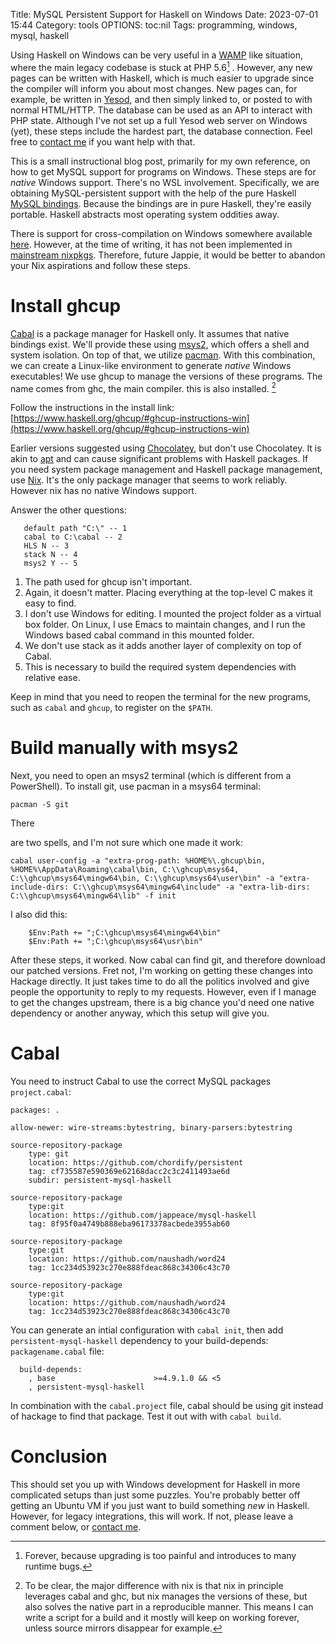 Title: MySQL Persistent Support for Haskell on Windows
Date: 2023-07-01 15:44
Category: tools
OPTIONS: toc:nil
Tags: programming, windows, mysql, haskell

Using Haskell on Windows can be very useful in a [WAMP](https://www.wampserver.com/en/) like situation,
where the main legacy codebase is stuck at PHP 5.6[^forever] .
However, any new pages can be written with Haskell, 
which is much easier to upgrade since the compiler will inform you about most changes.
New pages can, for example, be written in [Yesod](https://www.yesodweb.com/), 
and then simply linked to, or posted to with normal HTML/HTTP.
The database can be used as an API to interact with PHP state.
Although I've not set up a full Yesod web server on Windows (yet),
these steps include the hardest part, the database connection.
Feel free to [contact me](mailto:hi@jappie.me) if you want help with that. 

[^forever]: Forever, because upgrading is too painful and introduces to many runtime bugs.

This is a small instructional blog post,
primarily for my own reference,
on how to get MySQL support for programs on Windows.
These steps are for *native* Windows support. There's no WSL involvement.
Specifically,
we are obtaining MySQL-persistent support with the help
of the pure Haskell [MySQL bindings](https://hackage.haskell.org/package/persistent-mysql-haskell).
Because the bindings are in pure Haskell, they're easily portable.
Haskell abstracts most operating system oddities away.

There is support for cross-compilation on Windows somewhere
available [here](https://github.com/input-output-hk/nix-hs-hello-windows).
However, at the time of writing,
it has not been implemented in [mainstream nixpkgs](https://github.com/NixOS/nixpkgs/issues/36200).
Therefore, future Jappie,
it would be better to abandon your Nix aspirations and follow these steps.

# Install ghcup

[Cabal](https://www.haskell.org/cabal/) is a package manager for Haskell only.
It assumes that native bindings exist.
We'll provide these using [msys2](https://www.msys2.org/),
which offers a shell and system isolation.
On top of that, we utilize [pacman](https://wiki.archlinux.org/title/pacman).
With this combination, we can create a Linux-like environment to generate *native* Windows executables! 
We use ghcup to manage the versions of these programs.
The name comes from ghc, the main compiler. this is also installed.  [^nix-dfference]

[^nix-dfference]: To be clear, the major difference with nix is that nix in principle leverages cabal and ghc, but nix manages the  versions of these, but also solves the native part in a reproducible manner. This means I can write a script for a build and it mostly will keep on working forever, unless source mirrors disappear for example. 

Follow the instructions in the install link: [https://www.haskell.org/ghcup/#ghcup-instructions-win](https://www.haskell.org/ghcup/#ghcup-instructions-win)

Earlier versions suggested using [Chocolatey](https://chocolatey.org/),
but don't use Chocolatey.
It is akin to [apt](https://manpages.ubuntu.com/manpages/xenial/man8/apt.8.html)
and can cause significant problems with Haskell packages.
If you need system package management and Haskell package management,
use [Nix](https://nixos.org/).
It's the only package manager that seems to work reliably.
However nix has no native Windows support.

Answer the other questions:

```
   default path "C:\" -- 1
   cabal to C:\cabal -- 2
   HLS N -- 3
   stack N -- 4
   msys2 Y -- 5
```
1. The path used for ghcup isn't important.
2. Again, it doesn't matter. Placing everything at the top-level C makes it easy to find.
3. I don't use Windows for editing. I mounted the project folder as a virtual box folder.
   On Linux, I use Emacs to maintain changes,
   and I run the Windows based cabal command in this mounted folder.
4. We don't use stack as it adds another layer of complexity on top of Cabal.
5. This is necessary to build the required system dependencies with relative ease. 

Keep in mind that you need to reopen the terminal for the new programs,
such as `cabal` and `ghcup`, to register on the `$PATH`.

# Build manually with msys2

Next, you need to open an msys2 terminal (which is different from a PowerShell).
To install git, use pacman in a msys64 terminal:

```
pacman -S git
```

There

 are two spells, and I'm not sure which one made it work:
```
cabal user-config -a "extra-prog-path: %HOME%\.ghcup\bin, %HOME%\AppData\Roaming\cabal\bin, C:\\ghcup\msys64, C:\\ghcup\msys64\mingw64\bin, C:\\ghcup\msys64\user\bin" -a "extra-include-dirs: C:\\ghcup\msys64\mingw64\include" -a "extra-lib-dirs: C:\\ghcup\msys64\mingw64\lib" -f init
```
I also did this:

```
    $Env:Path += ";C:\ghcup\msys64\mingw64\bin"
    $Env:Path += ";C:\ghcup\msys64\usr\bin"
```

After these steps, it worked.
Now cabal can find git, and therefore download our patched versions.
Fret not, I'm working on getting these changes into Hackage directly.
It just takes time to do all the politics involved and
give people the opportunity to reply to my requests.
However, even if I manage to get the changes upstream, 
there is a big chance you'd need one native dependency or another anyway,
which this setup will give you.

# Cabal
You need to instruct Cabal to use the correct MySQL packages `project.cabal`:
```cabal
packages: .

allow-newer: wire-streams:bytestring, binary-parsers:bytestring

source-repository-package
    type: git
    location: https://github.com/chordify/persistent
    tag: cf735587e590369e62168dacc2c3c2411493ae6d
    subdir: persistent-mysql-haskell

source-repository-package
    type:git
    location: https://github.com/jappeace/mysql-haskell
    tag: 8f95f0a4749b888eba96173378acbede3955ab60

source-repository-package
    type:git
    location: https://github.com/naushadh/word24
    tag: 1cc234d53923c270e888fdeac868c34306c43c70

source-repository-package
    type:git
    location: https://github.com/naushadh/word24
    tag: 1cc234d53923c270e888fdeac868c34306c43c70
```


You can generate an intial configuration with `cabal init`,
then add `persistent-mysql-haskell` dependency to your build-depends:
`packagename.cabal` file:

```
  build-depends:
    , base                      >=4.9.1.0 && <5
    , persistent-mysql-haskell
```

In combination with the `cabal.project` file, cabal should be using
git instead of hackage to find that package.
Test it out with with `cabal build`.

# Conclusion

This should set you up with Windows development for Haskell
in more complicated setups than just some puzzles.
You're probably better off getting an Ubuntu VM if you just
want to build something *new* in Haskell.
However, for legacy integrations, this will work.
If not, please leave a comment below, or [contact me](mailto:hi@jappie.me).
